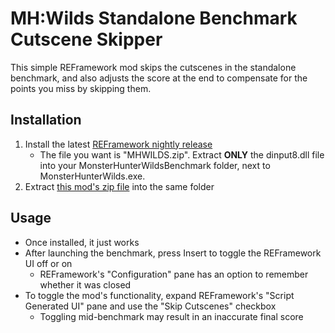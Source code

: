 # MH:Wilds Standalone Benchmark Cutscene Skipper

This simple REFramework mod skips the cutscenes in the standalone benchmark, and also adjusts the score at the end to compensate for the points you miss by skipping them.

## Installation
1. Install the latest [REFramework nightly release](https://github.com/praydog/REFramework-nightly/releases)
   - The file you want is "MHWILDS.zip". Extract **ONLY** the dinput8.dll file into your MonsterHunterWildsBenchmark folder, next to MonsterHunterWilds.exe.
2. Extract [this mod's zip file](https://github.com/Vaeux/MHWildsBenchmarkCutsceneSkipper/releases/download/v1.0/BenchmarkCutsceneSkipper.zip) into the same folder

## Usage
- Once installed, it just works
- After launching the benchmark, press Insert to toggle the REFramework UI off or on
  - REFramework's "Configuration" pane has an option to remember whether it was closed
- To toggle the mod's functionality, expand REFramework's "Script Generated UI" pane and use the "Skip Cutscenes" checkbox
  - Toggling mid-benchmark may result in an inaccurate final score
